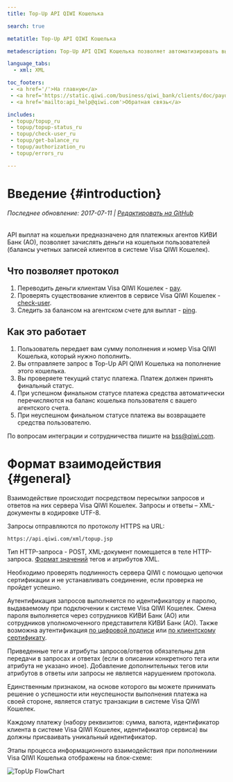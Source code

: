 ```yaml
---
title: Top-Up API QIWI Кошелька

search: true

metatitle: Top-Up API QIWI Кошелька

metadescription: Top-Up API QIWI Кошелька позволяет автоматизировать выплаты на QIWI Кошельки пользователей.

language_tabs:
  - xml: XML

toc_footers:
 - <a href='/'>На главную</a>
 - <a href='https://static.qiwi.com/business/qiwi_bank/clients/doc/paydealerprotocolint.pdf'>Документация PDF</a> 
 - <a href='mailto:api_help@qiwi.com'>Обратная связь</a>

includes:
 - topup/topup_ru
 - topup/topup-status_ru
 - topup/check-user_ru
 - topup/get-balance_ru
 - topup/authorization_ru
 - topup/errors_ru

---
```


# Введение {#introduction}

###### Последнее обновление: 2017-07-11 | [Редактировать на GitHub](https://github.com/QIWI-API/topup-wallet-doc/blob/master/topup_ru.html.md)

API выплат на кошельки предназначено для платежных агентов КИВИ Банк (АО), позволяет зачислять деньги на кошельки пользователей (балансы учетных записей клиентов в системе Visa QIWI Кошелек).

## Что позволяет протокол

1. Переводить деньги клиентам Visa QIWI Кошелек - [pay](#payment).
2. Проверять существование клиентов в сервисе Visa QIWI Кошелек - [check-user](#check-user).
3. Следить за балансом на агентском счете для выплат - [ping](#get-balance).

## Как это работает

1. Пользователь передает вам сумму пополнения и номер Visa QIWI Кошелька, который нужно пополнить.
2. Вы отправляете запрос в Top-Up API QIWI Кошелька на пополнение этого кошелька.
3. Вы проверяете текущий статус платежа. Платеж должен принять финальный статус. 
4. При успешном финальном статусе платежа средства автоматически перечисляются на баланс кошелька пользователя с вашего агентского счета.
5. При неуспешном финальном статусе платежа вы возвращаете средства пользователю.

По вопросам интеграции и сотрудничества пишите на <a href="mailto:bss@qiwi.com">bss@qiwi.com</a>.

# Формат взаимодействия {#general}

Взаимодействие происходит посредством пересылки запросов и ответов на них сервера Visa QIWI Кошелек. Запросы и ответы – XML-документы в кодировке UTF-8.

Запросы отправляются по протоколу HTTPS на URL:

`https://api.qiwi.com/xml/topup.jsp`

Тип HTTP-запроса - POST, XML-документ помещается в теле HTTP-запроса. [Формат значений](#params-types) тегов и атрибутов XML.

Необходимо проверять подлинность сервера QIWI с помощью цепочки сертификации и не устанавливать соединение, если проверка не пройдет успешно.

Аутентификация запросов выполняется по идентификатору и паролю, выдаваемому при подключении к системе Visa QIWI Кошелек. Смена пароля выполняется через сотрудников КИВИ Банк (АО) или сотрудников уполномоченного представителя КИВИ Банк (АО). Также возможна аутентификация [по цифровой подписи](#sign-auth) или [по клиентскому сертификату](#ssl-auth).

Приведенные теги и атрибуты запросов/ответов обязательны для передачи в запросах и ответах (если в описании конкретного тега или атрибута не указано иное). Добавление дополнительных тегов или атрибутов в ответы или запросы не является нарушением протокола.

Единственным признаком, на основе которого вы можете принимать решение о успешности или неуспешности выполнения платежа на своей стороне, является статус транзакции в системе Visa QIWI Кошелек.

Каждому платежу (набору реквизитов: сумма, валюта, идентификатор клиента в системе Visa QIWI Кошелек, идентификатор сервиса) вы должны присваивать уникальный идентификатор.

Этапы процесса информационного взаимодействия при пополнениии Visa QIWI Кошелька отображены на блок-схеме:

![TopUp FlowChart](images/topup.png)


